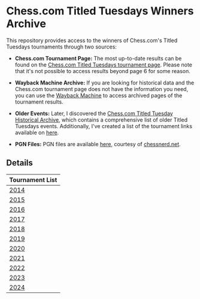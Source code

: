 # Chess.com Titled Tuesdays Winners Archive

This repository provides access to the winners of Chess.com's Titled Tuesdays tournaments through two sources:

- **Chess.com Tournament Page:** The most up-to-date results can be found on the [Chess.com Titled Tuesdays tournament page](https://www.chess.com/tournament/live/titled-tuesdays). Please note that it's not possible to access results beyond page 6 for some reason.

- **Wayback Machine Archive:** If you are looking for historical data and the Chess.com tournament page does not have the information you need, you can use the [Wayback Machine](https://web.archive.org/web/20220301000000*/https://www.chess.com/tournament/live/titled-tuesdays) to access archived pages of the tournament results.

- **Older Events:** Later, I discovered the [Chess.com Titled Tuesday Historical Archive](https://www.chess.com/article/view/titled-tuesday-historical-archive), which contains a comprehensive list of older Titled Tuesdays events. Additionally, I've created a list of the tournament links available on [here](https://github.com/cmgchess/Titled-Tuesday-Data/issues/1).

- **PGN Files:** PGN files are available [here](https://chessnerd.net/pgn/chesscom/titled-tuesday/), courtesy of [chessnerd.net](https://chessnerd.net/).

## Details

| Tournament List    |
| ------------------ |
| [2014](https://github.com/cmgchess/Titled-Tuesday-Data/blob/main/details/2014.md) |
| [2015](https://github.com/cmgchess/Titled-Tuesday-Data/blob/main/details/2015.md) |
| [2016](https://github.com/cmgchess/Titled-Tuesday-Data/blob/main/details/2016.md) |
| [2017](https://github.com/cmgchess/Titled-Tuesday-Data/blob/main/details/2017.md) |
| [2018](https://github.com/cmgchess/Titled-Tuesday-Data/blob/main/details/2018.md) |
| [2019](https://github.com/cmgchess/Titled-Tuesday-Data/blob/main/details/2019.md) |
| [2020](https://github.com/cmgchess/Titled-Tuesday-Data/blob/main/details/2020.md) |
| [2021](https://github.com/cmgchess/Titled-Tuesday-Data/blob/main/details/2021.md) |
| [2022](https://github.com/cmgchess/Titled-Tuesday-Data/blob/main/details/2022.md) |
| [2023](https://github.com/cmgchess/Titled-Tuesday-Data/blob/main/details/2023.md) |
| [2024](https://github.com/cmgchess/Titled-Tuesday-Data/blob/main/details/2024.md) |
